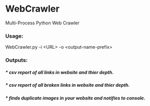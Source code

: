 # WebCrawler
Multi-Process Python Web Crawler

### Usage:
WebCrawler.py -i \<URL\> -o \<output-name-prefix\>

### Outputs:
##### * csv report of all links in website and thier depth.
##### * csv report of all broken links in website and thier depth.
##### * finds duplicate images in your website and notifies to console.
